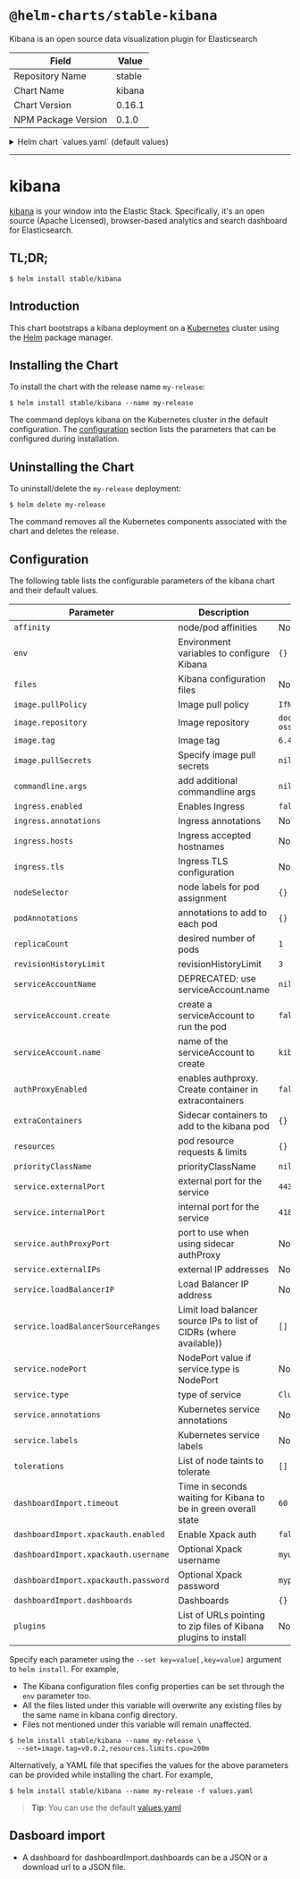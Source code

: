 # `@helm-charts/stable-kibana`

Kibana is an open source data visualization plugin for Elasticsearch

| Field               | Value  |
| ------------------- | ------ |
| Repository Name     | stable |
| Chart Name          | kibana |
| Chart Version       | 0.16.1 |
| NPM Package Version | 0.1.0  |

<details>

<summary>Helm chart `values.yaml` (default values)</summary>

```yaml
image:
  repository: 'docker.elastic.co/kibana/kibana-oss'
  tag: '6.4.2'
  pullPolicy: 'IfNotPresent'

commandline:
  args:

env:
  {}
  # All Kibana configuration options are adjustable via env vars.
  # To adjust a config option to an env var uppercase + replace `.` with `_`
  # Ref: https://www.elastic.co/guide/en/kibana/current/settings.html
  #
  # ELASTICSEARCH_URL: http://elasticsearch-client:9200
  # SERVER_PORT: 5601
  # LOGGING_VERBOSE: "true"
  # SERVER_DEFAULTROUTE: "/app/kibana"

files:
  kibana.yml:
    ## Default Kibana configuration from kibana-docker.
    server.name: kibana
    server.host: '0'
    elasticsearch.url: http://elasticsearch:9200

    ## Custom config properties below
    ## Ref: https://www.elastic.co/guide/en/kibana/current/settings.html
    # server.port: 5601
    # logging.verbose: "true"
    # server.defaultRoute: "/app/kibana"

service:
  type: ClusterIP
  externalPort: 443
  internalPort: 5601
  # authProxyPort: 5602 To be used with authProxyEnabled and a proxy extraContainer
  ## External IP addresses of service
  ## Default: nil
  ##
  # externalIPs:
  # - 192.168.0.1
  #
  ## LoadBalancer IP if service.type is LoadBalancer
  ## Default: nil
  ##
  # loadBalancerIP: 10.2.2.2
  annotations:
    # Annotation example: setup ssl with aws cert when service.type is LoadBalancer
    # service.beta.kubernetes.io/aws-load-balancer-ssl-cert: arn:aws:acm:us-east-1:EXAMPLE_CERT
  labels:
    ## Label example: show service URL in `kubectl cluster-info`
    # kubernetes.io/cluster-service: "true"
  ## Limit load balancer source ips to list of CIDRs (where available)
  # loadBalancerSourceRanges: []

ingress:
  enabled: false
  # hosts:
  # - chart-example.local
  # annotations:
  #   kubernetes.io/ingress.class: nginx
  #   kubernetes.io/tls-acme: "true"
  # tls:
  # - secretName: chart-example-tls
  #   hosts:
  #     - chart-example.local

serviceAccount:
  # Specifies whether a service account should be created
  create: false
  # The name of the service account to use.
  # If not set and create is true, a name is generated using the fullname template
  # If set and create is false, the service account must be existing
  name:

livenessProbe:
  enabled: false
  initialDelaySeconds: 30
  timeoutSeconds: 10

readinessProbe:
  enabled: false
  initialDelaySeconds: 30
  timeoutSeconds: 10

# Enable an authproxy. Specify container in extraContainers
authProxyEnabled: false

extraContainers: |
# - name: proxy
#   image: quay.io/gambol99/keycloak-proxy:latest
#   args:
#     - --resource=uri=/*
#     - --discovery-url=https://discovery-url
#     - --client-id=client
#     - --client-secret=secret
#     - --listen=0.0.0.0:5602
#     - --upstream-url=http://127.0.0.1:5601
#   ports:
#     - name: web
#       containerPort: 9090
resources:
  {}
  # limits:
  #   cpu: 100m
  #   memory: 300Mi
  # requests:
  #   cpu: 100m
  #   memory: 300Mi

priorityClassName: ''

# Affinity for pod assignment
# Ref: https://kubernetes.io/docs/concepts/configuration/assign-pod-node/#affinity-and-anti-affinity
# affinity: {}

# Tolerations for pod assignment
# Ref: https://kubernetes.io/docs/concepts/configuration/taint-and-toleration/
tolerations: []

# Node labels for pod assignment
# Ref: https://kubernetes.io/docs/user-guide/node-selection/
nodeSelector: {}

podAnnotations: {}
replicaCount: 1
revisionHistoryLimit: 3

# To export a dashboard from a running Kibana 6.3.x use:
# curl --user <username>:<password> -XGET https://kibana.yourdomain.com:5601/api/kibana/dashboards/export?dashboard=<some-dashboard-uuid> > my-dashboard.json
# A dashboard is defined by a name and a string with the json payload or the download url
dashboardImport:
  timeout: 60
  xpackauth:
    enabled: false
    username: myuser
    password: mypass
  dashboards:
    {}
    # k8s: https://raw.githubusercontent.com/monotek/kibana-dashboards/master/k8s-fluentd-elasticsearch.json

# List of pluginns to install using initContainer
plugins:
  # - https://github.com/sivasamyk/logtrail/releases/download/v0.1.29/logtrail-6.4.0-0.1.29.zip
  # - other_plugin
```

</details>

---

# kibana

[kibana](https://github.com/elastic/kibana) is your window into the Elastic Stack. Specifically, it's an open source (Apache Licensed), browser-based analytics and search dashboard for Elasticsearch.

## TL;DR;

```console
$ helm install stable/kibana
```

## Introduction

This chart bootstraps a kibana deployment on a [Kubernetes](http://kubernetes.io) cluster using the [Helm](https://helm.sh) package manager.

## Installing the Chart

To install the chart with the release name `my-release`:

```console
$ helm install stable/kibana --name my-release
```

The command deploys kibana on the Kubernetes cluster in the default configuration. The [configuration](#configuration) section lists the parameters that can be configured during installation.

## Uninstalling the Chart

To uninstall/delete the `my-release` deployment:

```console
$ helm delete my-release
```

The command removes all the Kubernetes components associated with the chart and deletes the release.

## Configuration

The following table lists the configurable parameters of the kibana chart and their default values.

| Parameter                            | Description                                                        | Default                               |
| ------------------------------------ | ------------------------------------------------------------------ | ------------------------------------- |
| `affinity`                           | node/pod affinities                                                | None                                  |
| `env`                                | Environment variables to configure Kibana                          | `{}`                                  |
| `files`                              | Kibana configuration files                                         | None                                  |
| `image.pullPolicy`                   | Image pull policy                                                  | `IfNotPresent`                        |
| `image.repository`                   | Image repository                                                   | `docker.elastic.co/kibana/kibana-oss` |
| `image.tag`                          | Image tag                                                          | `6.4.2`                               |
| `image.pullSecrets`                  | Specify image pull secrets                                         | `nil`                                 |
| `commandline.args`                   | add additional commandline args                                    | `nil`                                 |
| `ingress.enabled`                    | Enables Ingress                                                    | `false`                               |
| `ingress.annotations`                | Ingress annotations                                                | None:                                 |
| `ingress.hosts`                      | Ingress accepted hostnames                                         | None:                                 |
| `ingress.tls`                        | Ingress TLS configuration                                          | None:                                 |
| `nodeSelector`                       | node labels for pod assignment                                     | `{}`                                  |
| `podAnnotations`                     | annotations to add to each pod                                     | `{}`                                  |
| `replicaCount`                       | desired number of pods                                             | `1`                                   |
| `revisionHistoryLimit`               | revisionHistoryLimit                                               | `3`                                   |
| `serviceAccountName`                 | DEPRECATED: use serviceAccount.name                                | `nil`                                 |
| `serviceAccount.create`              | create a serviceAccount to run the pod                             | `false`                               |
| `serviceAccount.name`                | name of the serviceAccount to create                               | `kibana.fullname`                     |
| `authProxyEnabled`                   | enables authproxy. Create container in extracontainers             | `false`                               |
| `extraContainers`                    | Sidecar containers to add to the kibana pod                        | `{}`                                  |
| `resources`                          | pod resource requests & limits                                     | `{}`                                  |
| `priorityClassName`                  | priorityClassName                                                  | `nil`                                 |
| `service.externalPort`               | external port for the service                                      | `443`                                 |
| `service.internalPort`               | internal port for the service                                      | `4180`                                |
| `service.authProxyPort`              | port to use when using sidecar authProxy                           | None:                                 |
| `service.externalIPs`                | external IP addresses                                              | None:                                 |
| `service.loadBalancerIP`             | Load Balancer IP address                                           | None:                                 |
| `service.loadBalancerSourceRanges`   | Limit load balancer source IPs to list of CIDRs (where available)) | `[]`                                  |
| `service.nodePort`                   | NodePort value if service.type is NodePort                         | None:                                 |
| `service.type`                       | type of service                                                    | `ClusterIP`                           |
| `service.annotations`                | Kubernetes service annotations                                     | None:                                 |
| `service.labels`                     | Kubernetes service labels                                          | None:                                 |
| `tolerations`                        | List of node taints to tolerate                                    | `[]`                                  |
| `dashboardImport.timeout`            | Time in seconds waiting for Kibana to be in green overall state    | `60`                                  |
| `dashboardImport.xpackauth.enabled`  | Enable Xpack auth                                                  | `false`                               |
| `dashboardImport.xpackauth.username` | Optional Xpack username                                            | `myuser`                              |
| `dashboardImport.xpackauth.password` | Optional Xpack password                                            | `mypass`                              |
| `dashboardImport.dashboards`         | Dashboards                                                         | `{}`                                  |
| `plugins`                            | List of URLs pointing to zip files of Kibana plugins to install    | None:                                 |

Specify each parameter using the `--set key=value[,key=value]` argument to `helm install`. For example,

- The Kibana configuration files config properties can be set through the `env` parameter too.
- All the files listed under this variable will overwrite any existing files by the same name in kibana config directory.
- Files not mentioned under this variable will remain unaffected.

```console
$ helm install stable/kibana --name my-release \
  --set=image.tag=v0.0.2,resources.limits.cpu=200m
```

Alternatively, a YAML file that specifies the values for the above parameters can be provided while installing the chart. For example,

```console
$ helm install stable/kibana --name my-release -f values.yaml
```

> **Tip**: You can use the default [values.yaml](values.yaml)

## Dasboard import

- A dashboard for dashboardImport.dashboards can be a JSON or a download url to a JSON file.
